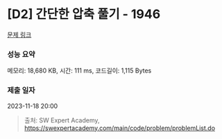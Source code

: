 # [D2] 간단한 압축 풀기 - 1946 

[문제 링크](https://swexpertacademy.com/main/code/problem/problemDetail.do?contestProbId=AV5PmkDKAOMDFAUq) 

### 성능 요약

메모리: 18,680 KB, 시간: 111 ms, 코드길이: 1,115 Bytes

### 제출 일자

2023-11-18 20:00



> 출처: SW Expert Academy, https://swexpertacademy.com/main/code/problem/problemList.do